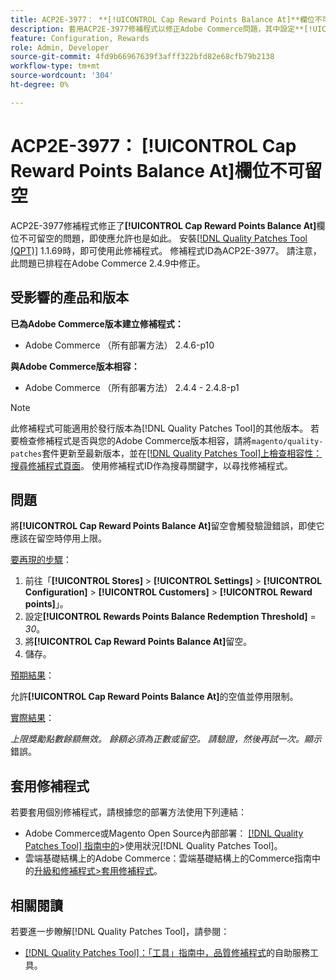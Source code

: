```yaml
---
title: ACP2E-3977： **[!UICONTROL Cap Reward Points Balance At]**欄位不可留空
description: 套用ACP2E-3977修補程式以修正Adobe Commerce問題，其中設定**[!UICONTROL Cap Reward Points Balance At]**欄位時，**[!UICONTROL Rewards Points Balance Redemption Threshold]**欄位無法留空，導致驗證錯誤。
feature: Configuration, Rewards
role: Admin, Developer
source-git-commit: 4fd9b66967639f3afff322bfd82e68cfb79b2138
workflow-type: tm+mt
source-wordcount: '304'
ht-degree: 0%

---
```



# ACP2E-3977： **[!UICONTROL Cap Reward Points Balance At]**&#x200B;欄位不可留空

ACP2E-3977修補程式修正了&#x200B;**[!UICONTROL Cap Reward Points Balance At]**&#x200B;欄位不可留空的問題，即使應允許也是如此。 安裝[[!DNL Quality Patches Tool (QPT)]](/help/tools/quality-patches-tool/quality-patches-tool-to-self-serve-quality-patches.md) 1.1.69時，即可使用此修補程式。 修補程式ID為ACP2E-3977。 請注意，此問題已排程在Adobe Commerce 2.4.9中修正。

## 受影響的產品和版本

**已為Adobe Commerce版本建立修補程式：**

* Adobe Commerce （所有部署方法） 2.4.6-p10

**與Adobe Commerce版本相容：**

* Adobe Commerce （所有部署方法） 2.4.4 - 2.4.8-p1

>[!NOTE]
>
>此修補程式可能適用於發行版本為[!DNL Quality Patches Tool]的其他版本。 若要檢查修補程式是否與您的Adobe Commerce版本相容，請將`magento/quality-patches`套件更新至最新版本，並在[[!DNL Quality Patches Tool]上檢查相容性：搜尋修補程式頁面](https://experienceleague.adobe.com/tools/commerce-quality-patches/index.html)。 使用修補程式ID作為搜尋關鍵字，以尋找修補程式。

## 問題

將&#x200B;**[!UICONTROL Cap Reward Points Balance At]**&#x200B;留空會觸發驗證錯誤，即使它應該在留空時停用上限。

<u>要再現的步驟</u>：

1. 前往「**[!UICONTROL Stores]** > **[!UICONTROL Settings]** > **[!UICONTROL Configuration]** > **[!UICONTROL Customers]** > **[!UICONTROL Reward points]**」。
1. 設定&#x200B;**[!UICONTROL Rewards Points Balance Redemption Threshold]** = *30*。
1. 將&#x200B;**[!UICONTROL Cap Reward Points Balance At]**&#x200B;留空。
1. 儲存。

<u>預期結果</u>：

允許&#x200B;**[!UICONTROL Cap Reward Points Balance At]**&#x200B;的空值並停用限制。

<u>實際結果</u>：

*上限獎勵點數餘額無效。 餘額必須為正數或留空。 請驗證，然後再試一次。顯示*&#x200B;錯誤。

## 套用修補程式

若要套用個別修補程式，請根據您的部署方法使用下列連結：

* Adobe Commerce或Magento Open Source內部部署： [[!DNL Quality Patches Tool] 指南中的](/help/tools/quality-patches-tool/usage.md)>使用狀況[!DNL Quality Patches Tool]。
* 雲端基礎結構上的Adobe Commerce：雲端基礎結構上的Commerce指南中的[升級和修補程式>套用修補程式](https://experienceleague.adobe.com/docs/commerce-cloud-service/user-guide/develop/upgrade/apply-patches.html)。

## 相關閱讀

若要進一步瞭解[!DNL Quality Patches Tool]，請參閱：

* [[!DNL Quality Patches Tool]：「工具」指南中，品質修補程式](/help/tools/quality-patches-tool/quality-patches-tool-to-self-serve-quality-patches.md)的自助服務工具。
